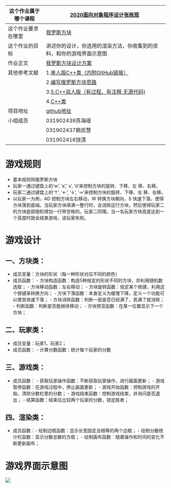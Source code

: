 |这个作业属于哪个课程|[2020面向对象程序设计张栋班][1]|
|-- |-- |
|这个作业要求在哪里|[我罗斯方块][2]|
|这个作业的目标|讲述你的设计，你选用的渲染方法，你收集到的资料，和你的游戏界面示意图|
|作业正文|[我罗斯方块设计方案][3]|
|其他参考文献|1.[单人版C++类（内附GitHub链接）][4]|
||2.[编写俄罗斯方块思路][5]|
||3.[5.C++双人版（有过程、有注释,无源代码)][6]|
||4.[C++类][7]|
|项目地址|[github地址][8]|
|小组成员|031902439苏海瑶
||031902437赖凯慧
||031902416饶清|

[1]:https://edu.cnblogs.com/campus/fzu/2020OOP "2020面向对象程序设计张栋班"
[2]:https://edu.cnblogs.com/campus/fzu/2020OOP/homework/10729
[3]:https://i-beta.cnblogs.com/posts/edit
[4]:https://blog.csdn.net/to_be_better/article/details/51055813?utm_medium=distribute.pc_relevant.none-task-blog-BlogCommendFromBaidu-5&depth_1-utm_source=distribute.pc_relevant.none-task-blog-BlogCommendFromBaidu-5
[5]:https://blog.csdn.net/ouz123456m/article/details/38031953
[6]:https://blog.csdn.net/u012027907/article/details/12206487?utm_medium=distribute.pc_relevant.none-task-blog-baidujs-3
[7]:https://blog.csdn.net/qq_37553152/article/details/81136733?utm_medium=distribute.pc_relevant.none-task-blog-BlogCommendFromBaidu-16&depth_1-utm_source=distribute.pc_relevant.none-task-blog-BlogCommendFromBaidu-16
[8]:https://github.com/ClaireSu/woluosi.git
# 游戏规则
- 基本规则同俄罗斯方块
- 玩家一通过键盘上的’w’, ’a’,’ s’, ’d’来控制方块的旋转、下移、左 移、右移。
- 玩家二通过键盘上的’↑’, ’←’, ’↓’, ’→’来控制方块的旋转、下移、左 移、右移。
- 以玩家一为例，AD 控制方块左右移动，W 转换方块朝向，S 快速下落，使得方块落到底端。当玩家方块填满一整行时，会消除这行方块，然后使得玩家二的方块底部随机增加一行带空格的。玩家二同理。当一名玩家方块高度达到一个高度时就会结束游戏，该玩家失败。
# 游戏设计
## 一、方块类：
- 成员变量：方块的形状（每一种形状对应不同的颜色）
- 成员函数： - 方块构造函数：构造5种规定的形状不同的方块，并利用随机数选取；
             - 方块移动函数：左右移动；
             - 方块旋转函数：规定某个按键，利用这个按键来转换方向；
             - 方块下落函数：本身定义为缓慢下降，定义一个功能可以使其快速下落；
             - 方块消除函数：判断一层是否已经满了，若满了就消除；
             - 判断函数：判断是否能继续移动；
             - 方块预览函数：在某一位置显示下一个方块；
## 二、玩家类：
- 成员变量：玩家1，玩家2；
- 成员函数：
           - 计算分数函数：统计每个玩家的分数
## 三、游戏类：
- 成员函数：
          - 获取玩家操作函数：不断获取玩家操作，进行画面更新；
          - 游戏暂停函数：在游戏过程中，停止画面更新；
          - 游戏开始函数：控制游戏的开始，清除分数栏里的分数；
          - 游戏结束函数：控制游戏结束，并询问是否退出；
          - 结算函数：结束后比较两个玩家的分数，锁定胜者；
## 四、渲染类：
- 成员函数：- 绘制边框函数：显示长宽固定且相等的两个边框；
           - 绘制分数统计栏函数：显示分数总数的方框；
           - 绘制画布函数：随着操作和时间的变化不断更新画布；
# 游戏界面示意图
![](https://img2020.cnblogs.com/blog/1925134/202005/1925134-20200505224825829-1207332285.png)


